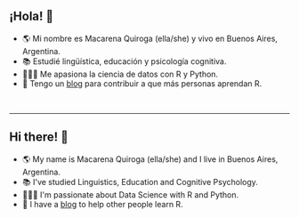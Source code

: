 ## ¡Hola! 👋

- 🌎 Mi nombre es Macarena Quiroga (ella/she) y vivo en Buenos Aires, Argentina. 
- 📚 Estudié lingüística, educación y psicología cognitiva.
- 👩🏻‍💻 Me apasiona la ciencia de datos con R y Python.
- 💪 Tengo un <a href="https://macarenaquiroga.netlify.app/">blog</a> para contribuir a que más personas aprendan R.

<br>

***

## Hi there! 👋

- 🌎 My name is Macarena Quiroga (ella/she) and I live in Buenos Aires, Argentina. 
- 📚 I've studied Linguistics, Education and Cognitive Psychology.
- 👩🏻‍💻 I'm passionate about Data Science with R and Python.
- 💪 I have a <a href="https://macarenaquiroga.netlify.app/">blog</a> to help other people learn R.

